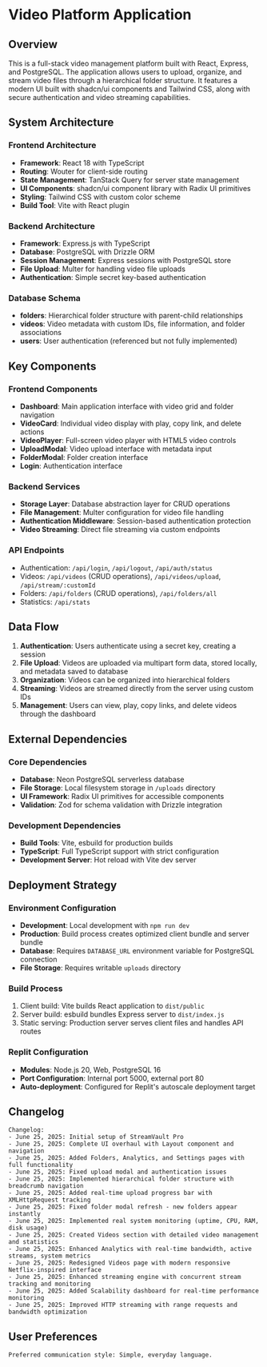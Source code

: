 # Video Platform Application

## Overview

This is a full-stack video management platform built with React, Express, and PostgreSQL. The application allows users to upload, organize, and stream video files through a hierarchical folder structure. It features a modern UI built with shadcn/ui components and Tailwind CSS, along with secure authentication and video streaming capabilities.

## System Architecture

### Frontend Architecture
- **Framework**: React 18 with TypeScript
- **Routing**: Wouter for client-side routing
- **State Management**: TanStack Query for server state management
- **UI Components**: shadcn/ui component library with Radix UI primitives
- **Styling**: Tailwind CSS with custom color scheme
- **Build Tool**: Vite with React plugin

### Backend Architecture
- **Framework**: Express.js with TypeScript
- **Database**: PostgreSQL with Drizzle ORM
- **Session Management**: Express sessions with PostgreSQL store
- **File Upload**: Multer for handling video file uploads
- **Authentication**: Simple secret key-based authentication

### Database Schema
- **folders**: Hierarchical folder structure with parent-child relationships
- **videos**: Video metadata with custom IDs, file information, and folder associations
- **users**: User authentication (referenced but not fully implemented)

## Key Components

### Frontend Components
- **Dashboard**: Main application interface with video grid and folder navigation
- **VideoCard**: Individual video display with play, copy link, and delete actions
- **VideoPlayer**: Full-screen video player with HTML5 video controls
- **UploadModal**: Video upload interface with metadata input
- **FolderModal**: Folder creation interface
- **Login**: Authentication interface

### Backend Services
- **Storage Layer**: Database abstraction layer for CRUD operations
- **File Management**: Multer configuration for video file handling
- **Authentication Middleware**: Session-based authentication protection
- **Video Streaming**: Direct file streaming via custom endpoints

### API Endpoints
- Authentication: `/api/login`, `/api/logout`, `/api/auth/status`
- Videos: `/api/videos` (CRUD operations), `/api/videos/upload`, `/api/stream/:customId`
- Folders: `/api/folders` (CRUD operations), `/api/folders/all`
- Statistics: `/api/stats`

## Data Flow

1. **Authentication**: Users authenticate using a secret key, creating a session
2. **File Upload**: Videos are uploaded via multipart form data, stored locally, and metadata saved to database
3. **Organization**: Videos can be organized into hierarchical folders
4. **Streaming**: Videos are streamed directly from the server using custom IDs
5. **Management**: Users can view, play, copy links, and delete videos through the dashboard

## External Dependencies

### Core Dependencies
- **Database**: Neon PostgreSQL serverless database
- **File Storage**: Local filesystem storage in `/uploads` directory
- **UI Framework**: Radix UI primitives for accessible components
- **Validation**: Zod for schema validation with Drizzle integration

### Development Dependencies
- **Build Tools**: Vite, esbuild for production builds
- **TypeScript**: Full TypeScript support with strict configuration
- **Development Server**: Hot reload with Vite dev server

## Deployment Strategy

### Environment Configuration
- **Development**: Local development with `npm run dev`
- **Production**: Build process creates optimized client bundle and server bundle
- **Database**: Requires `DATABASE_URL` environment variable for PostgreSQL connection
- **File Storage**: Requires writable `uploads` directory

### Build Process
1. Client build: Vite builds React application to `dist/public`
2. Server build: esbuild bundles Express server to `dist/index.js`
3. Static serving: Production server serves client files and handles API routes

### Replit Configuration
- **Modules**: Node.js 20, Web, PostgreSQL 16
- **Port Configuration**: Internal port 5000, external port 80
- **Auto-deployment**: Configured for Replit's autoscale deployment target

## Changelog

```
Changelog:
- June 25, 2025: Initial setup of StreamVault Pro
- June 25, 2025: Complete UI overhaul with Layout component and navigation
- June 25, 2025: Added Folders, Analytics, and Settings pages with full functionality
- June 25, 2025: Fixed upload modal and authentication issues
- June 25, 2025: Implemented hierarchical folder structure with breadcrumb navigation
- June 25, 2025: Added real-time upload progress bar with XMLHttpRequest tracking
- June 25, 2025: Fixed folder modal refresh - new folders appear instantly
- June 25, 2025: Implemented real system monitoring (uptime, CPU, RAM, disk usage)
- June 25, 2025: Created Videos section with detailed video management and statistics
- June 25, 2025: Enhanced Analytics with real-time bandwidth, active streams, system metrics
- June 25, 2025: Redesigned Videos page with modern responsive Netflix-inspired interface
- June 25, 2025: Enhanced streaming engine with concurrent stream tracking and monitoring
- June 25, 2025: Added Scalability dashboard for real-time performance monitoring
- June 25, 2025: Improved HTTP streaming with range requests and bandwidth optimization
```

## User Preferences

```
Preferred communication style: Simple, everyday language.
```